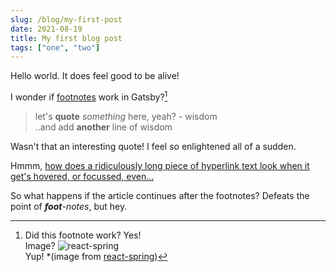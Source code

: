 ```yaml
---
slug: /blog/my-first-post
date: 2021-08-19
title: My first blog post
tags: ["one", "two"]
---
```


Hello world. It does feel good to be alive!

I wonder if [footnotes](https://www.markdownguide.org/extended-syntax#footnotes) work in Gatsby?[^1]

[^1]: Did this footnote work? Yes!  
	Image? ![react-spring](https://i.imgur.com/tg1mN1F.gif)  
	Yup! *(image from [react-spring](https://react-spring.io/))

> let's **quote** *something* here, yeah? - wisdom  
> ..and add **another** line of wisdom

Wasn't that an interesting quote! I feel so enlightened all of a sudden.

Hmmm, [how does a ridiculously long piece of hyperlink text look when it get's hovered, or focussed, even...](#)


So what happens if the article continues after the footnotes? Defeats the point of ***foot**-notes*, but hey.



